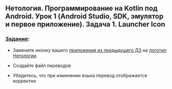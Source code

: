 ## Нетология. Программирование на Kotlin под Android. Урок 1 (Android Studio, SDK, эмулятор и первое приложение). Задача 1. Launcher Icon

### [Задание](https://github.com/netology-code/and2-homeworks/tree/master/02_resources):

- Замените иконку вашего [приложения из предыдущего ДЗ](https://github.com/Yoji-kms/nmedia) на [логотип Нетологии](https://github.com/netology-code/and2-homeworks/blob/master/02_resources/assets/netology.svg).

- Создайте файл переводов

- Убедитесь, что при изменении языка перевод отображается корректно